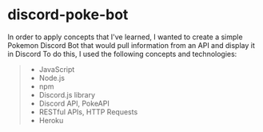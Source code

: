 # discord-poke-bot

In order to apply concepts that I've learned, I wanted to create a simple Pokemon Discord Bot that would pull information from an API and display it in Discord
To do this, I used the following concepts and technologies:

> - JavaScript
> - Node.js
> - npm
> - Discord.js library
> - Discord API, PokeAPI
> - RESTful APIs, HTTP Requests
> - Heroku

